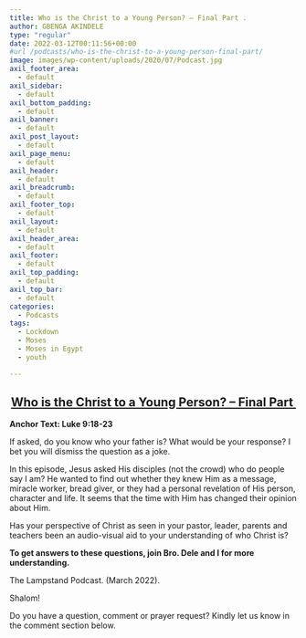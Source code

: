 ```yaml
---
title: Who is the Christ to a Young Person? – Final Part .
author: GBENGA AKINDELE
type: "regular"
date: 2022-03-12T00:11:56+00:00
#url /podcasts/who-is-the-christ-to-a-young-person-final-part/
image: images/wp-content/uploads/2020/07/Podcast.jpg
axil_footer_area:
  - default
axil_sidebar:
  - default
axil_bottom_padding:
  - default
axil_banner:
  - default
axil_post_layout:
  - default
axil_page_menu:
  - default
axil_header:
  - default
axil_breadcrumb:
  - default
axil_footer_top:
  - default
axil_layout:
  - default
axil_header_area:
  - default
axil_footer:
  - default
axil_top_padding:
  - default
axil_top_bar:
  - default
categories:
  - Podcasts
tags:
  - Lockdown
  - Moses
  - Moses in Egypt
  - youth

---
```

<h2 style="text-align: center;">
  <strong><u>Who is the Christ to a Young Person? – Final Part </u></strong>
</h2>

**Anchor Text: Luke 9:18-23**

If asked, do you know who your father is? What would be your response? I bet you will dismiss the question as a joke.

In this episode, Jesus asked His disciples (not the crowd) who do people say I am? He wanted to find out whether they knew Him as a message, miracle worker, bread giver, or they had a personal revelation of His person, character and life. It seems that the time with Him has changed their opinion about Him.

Has your perspective of Christ as seen in your pastor, leader, parents and teachers been an audio-visual aid to your understanding of who Christ is?

**To get answers to these questions, join Bro. Dele and I for more understanding.**

The Lampstand Podcast. (March 2022).

Shalom!

Do you have a question, comment or prayer request? Kindly let us know in the comment section below.
